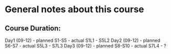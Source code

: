 # General notes about this course

## Course Duration: 
Day1 (09-12) - planned S1-S5  - actual S1L1 - S5L2 
Day2 (09-12) - planned S6-S7  - actual S5L3 - S7L3
Day3 (09-12) - planned S8-S10 - actual S7L4 - ?